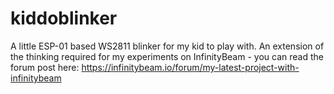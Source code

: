 # kiddoblinker
A little ESP-01 based WS2811 blinker for my kid to play with. An extension of the thinking required for my experiments on InfinityBeam - you can read the forum post here: https://infinitybeam.io/forum/my-latest-project-with-infinitybeam 
